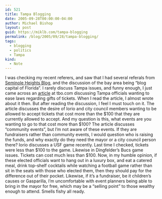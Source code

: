 ```yaml
---
id: 521
title: Tampa Blogging
date: 2005-09-28T00:00:00-04:00
author: Michael Bishop
layout: post
guid: https://miklb.com/tampa-blogging
permalink: /blog/2005/09/28/tampa-blogging/
tags:
  - blogging
  - politics
  - Tampa
kind:
  - Note
---
```

<p>I was checking my recent referers, and saw that I had several referals from <a href="http://www.seminoleheights.blogspot.com">Seminole Heights Blog</a>, and the discussion of the bay area being “blog capital of Florida”.   I rarely discuss Tampa issues, and funny enough, I just came across an <a href="http://news.tbo.com/news/MGBAWR2F6EE.html">article</a> at tbo.com discussing Tampa officials wanting to ease laws regarding gifts of tickets.  When I read the article, I almost wrote about it then.  But after reading the discussion, I feel I must touch on it.
<!--more-->
The article discusses the desire of Iorio and city council members wanting to be allowed to accept tickets that cost more than the $100 that they are currently allowed to accept.  And my question is this, what events are you wanting to go to that cost more than $100?  The article discusses “community events”, but I’m not aware of these events.  If they are fundraisers rather than community events, I would question who is raising the funds, and why exactly do they need the mayor or a city council person there?  Iorio discusses a USF game recently.  Last time I checked, tickets were less than $100 to the game.  Likewise in Dingfelder’s Bucs game issues.  Tickets can cost much less than $100.  Now, in my humble opinion, if these elected officials want to hang out in a luxury box, and eat a catered meal, drink top-shelf cocktails while watching a football game rather than sit in the seats with those who elected them, then they should pay for the difference out of their pocket.  Likewise, if it’s a fundraiser, be it children’s causes or Gasparilla, I’m uncomfortable with event planners being able to bring in the mayor for free, which may be a “selling point” to those wealthy enough to attend.  Smells fishy all ready.</p>